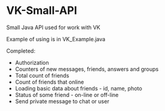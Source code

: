 VK-Small-API
============

Small Java API used for work with VK

Example of using is in VK_Example.java

Completed:
* Authorization
* Counters of new messages, friends, answers and groups
* Total count of friends
* Count of friends that online
* Loading basic data about friends - id, name, photo
* Status of some friend - on-line or off-line
* Send private message to chat or user
